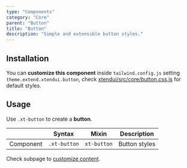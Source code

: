 ```yaml
---
type: "Components"
category: "Core"
parent: "Button"
title: "Button"
description: "Simple and extensible button styles."
---
```


## Installation

You can **customize this component** inside `tailwind.config.js` setting `theme.extend.xtendui.button`, check [xtendui/src/core/button.css.js](https://github.com/minimit/xtendui/blob/beta/src/core/button.css.js) for default styles.

## Usage

Use `.xt-button` to create a **button**.

<div class="xt-overflow-sub overflow-y-hidden overflow-x-scroll my-4 xt-my-auto w-full">

|                      | Syntax                          | Mixin            | Description                   |
| ----------------------- | ----------------------------------------- | -----------------------------| ----------------------------- |
| Component                  | `.xt-button`                     | `xt-button`                | Button styles            |

</div>

<demo>
  <demoinline src="vanilla/components/core/button/usage">
  </demoinline>
</demo>

Check subpage to [customize content](/components/core/button/content).
